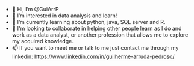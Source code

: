 - 👋 Hi, I’m @GuiArrP
- 👀 I’m interested in data analysis and learn!
- 🌱 I’m currently learning about python, java, SQL server and R.
- 💞️ I'm looking to collaborate in helping other people learn as I do and work as a data analyst, or another profession that allows me to explore my acquired knowledge.
- 📫 If you want to meet me or talk to me just contact me through my linkedin: https://www.linkedin.com/in/guilherme-arruda-pedroso/

<!---
GuiArrP/GuiArrP is a ✨ special ✨ repository because its `README.md` (this file) appears on your GitHub profile.
You can click the Preview link to take a look at your changes.
--->
